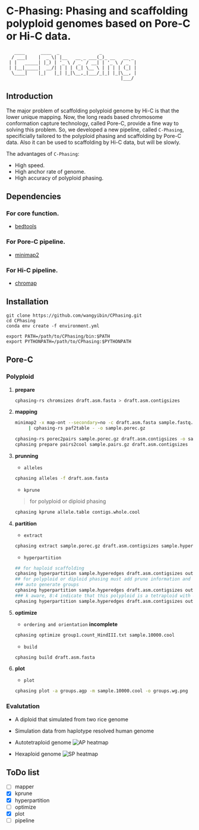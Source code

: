 # **C**-Phasing: **Phasing** and scaffolding polyploid genomes based on Pore-**C** or Hi-**C** data.
```
   ____      ____  _               _             
  / ___|    |  _ \| |__   __ _ ___(_)_ __   __ _ 
 | |   _____| |_) | '_ \ / _` / __| | '_ \ / _` |
 | |__|_____|  __/| | | | (_| \__ \ | | | | (_| |
  \____|    |_|   |_| |_|\__,_|___/_|_| |_|\__, |
                                           |___/ 
```
## Introduction
The major problem of scaffolding polyploid genome by Hi-C is that the lower unique mapping. Now, the long reads based chromosome conformation capture technology, called Pore-C, provide a fine way to solving this problem. So, we developed a new pipeline, called `C-Phasing`, specificially tailored to the polyploid phasing and scaffolding by Pore-C data. Also it can be used to scaffolding by Hi-C data, but will be slowly. 
  
The advantages of `C-Phasing`:   
- High speed.   
- High anchor rate of genome. 
- High accuracy of polyploid phasing. 
## Dependencies
### For core function.
- [bedtools](https://bedtools.readthedocs.io/en/latest/)
### For Pore-C pipeline.
- [minimap2](https://github.com/lh3/minimap2)
### For Hi-C pipeline.
- [chromap](https://github.com/haowenz/chromap)


## Installation
```
git clone https://github.com/wangyibin/CPhasing.git
cd CPhasing
conda env create -f environment.yml

export PATH=/path/to/CPhasing/bin:$PATH
export PYTHONPATH=/path/to/CPhasing:$PYTHONPATH
```

## Pore-C 
### Polyploid


1. **prepare**
    ```bash
    cphasing-rs chromsizes draft.asm.fasta > draft.asm.contigsizes
    ```
2. **mapping**
    ```bash
    minimap2 -x map-ont --secondary=no -c draft.asm.fasta sample.fastq.gz \
         | cphasing-rs paf2table - -o sample.porec.gz
    
    cphasing-rs porec2pairs sample.porec.gz draft.asm.contigsizes -o sample.pairs.gz 
    cphasing prepare pairs2cool sample.pairs.gz draft.asm.contigsizes
    ```

3. **prunning**
    - `alleles`
    ```bash
    cphasing alleles -f draft.asm.fasta
    ```
    - `kprune`
    > for polyploid or diploid phasing
    ```bash
    cphasing kprune allele.table contigs.whole.cool 
    ```
4. **partition**
    - `extract`
    ```bash
    cphasing extract sample.porec.gz draft.asm.contigsizes sample.hyperedges
    ```
    - `hyperpartition`
    ```bash
    ## for haploid scaffolding 
    cphasing hyperpartition sample.hyperedges draft.asm.contigsizes output.clusters.txt 
    ## for polyploid or diploid phasing must add prune information and use the multi partition mode
    ### auto generate groups
    cphasing hyperpartition sample.hyperedges draft.asm.contigsizes output.clusters.txt --prune prune.contig.list -inc
    ### k aware, 8:4 indicate that this polyploid is a tetraploid with 8 chromosome in each haplotype
    cphasing hyperpartition sample.hyperedges draft.asm.contigsizes output.clusters.txt --prune prune.contig.list -inc -k 8:4
    ```
5. **optimize**
    - `ordering and orientation` **incomplete**
    ```bash
    cphasing optimize group1.count_HindIII.txt sample.10000.cool 
    ```
    - `build`
    ```bash
    cphasing build draft.asm.fasta
    ```
6. **plot**
    - `plot`
    ```bash
    cphasing plot -a groups.agp -m sample.10000.cool -o groups.wg.png
    ```

### Evalutation 
- A diploid that simulated from two rice genome

- Simulation data from haplotype resolved human genome

- Autotetraploid genome
![AP heatmap](pictures/AP/groups.wg.png)
- Hexaploid genome
![SP heatmap](pictures/SP/groups.wg.png)

## ToDo list
- [ ] mapper
- [x] kprune
- [x] hyperpartition
- [ ] optimize
- [x] plot
- [ ] pipeline
